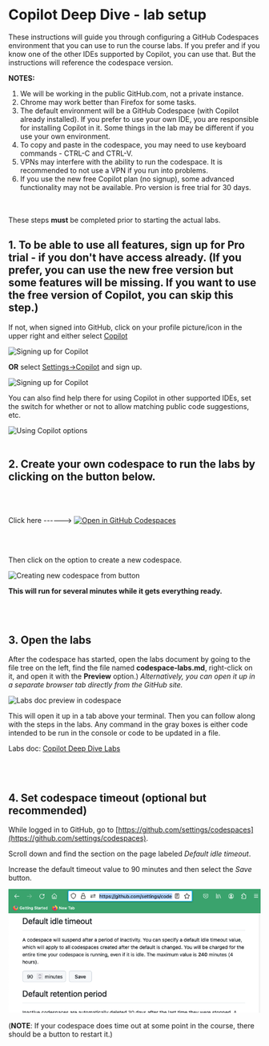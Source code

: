 # Copilot Deep Dive - lab setup

These instructions will guide you through configuring a GitHub Codespaces environment that you can use to run the course labs. 
If you prefer and if you know one of the other IDEs supported by Copilot, you can use that. But the instructions will reference the codespace version.

**NOTES:**
1. We will be working in the public GitHub.com, not a private instance.
2. Chrome may work better than Firefox for some tasks.
3. The default environment will be a GitHub Codespace (with Copilot already installed). If you prefer to use your own IDE, you are responsible for installing Copilot in it. Some things in the lab may be different if you use your own environment.
4. To copy and paste in the codespace, you may need to use keyboard commands - CTRL-C and CTRL-V.
5. VPNs may interfere with the ability to run the codespace. It is recommended to not use a VPN if you run into problems.
6. If you use the new free Copilot plan (no signup), some advanced functionality may not be available. Pro version is free trial for 30 days.
</br></br></br>

These steps **must** be completed prior to starting the actual labs.

## 1. To be able to use all features, sign up for Pro trial - if you don't have access already. (If you prefer, you can use the new free version but some features will be missing. If you want to use the free version of Copilot, you can skip this step.)

If not, when signed into GitHub, click on your profile picture/icon in the upper right and either select [Copilot](https://github.com/github-copilot/signup) 

![Signing up for Copilot](./images/cdd70.png?raw=true "Signing up for Copilot")

**OR** select [Settings->Copilot](https://github.com/settings/copilot) and sign up.

![Signing up for Copilot](./images/cdd32.png?raw=true "Signing up for Copilot")

You can also find help there for using Copilot in other supported IDEs, set the switch for whether or not to allow matching public code suggestions, etc.

![Using Copilot options](./images/cdd31.png?raw=true "Using Copilot options")
<br/><br/>
## 2. Create your own codespace to run the labs by clicking on the button below.
<br/><br/>

Click here ------> [![Open in GitHub Codespaces](https://github.com/codespaces/badge.svg)](https://codespaces.new/skillrepos/copilot-dd?quickstart=1)

<br/><br/>

Then click on the option to create a new codespace.

![Creating new codespace from button](./images/cdd109.png?raw=true "Creating new codespace from button")

**This will run for several minutes while it gets everything ready.**

<br/><br/>

## 3. Open the labs

After the codespace has started, open the labs document by going to the file tree on the left, find the file named **codespace-labs.md**, right-click on it, and open it with the **Preview** option.) *Alternatively, you can open it up in a separate browser tab directly from the GitHub site.*

![Labs doc preview in codespace](./images/cdd33.png?raw=true "Labs doc preview in codespace")

This will open it up in a tab above your terminal. Then you can follow along with the steps in the labs. 
Any command in the gray boxes is either code intended to be run in the console or code to be updated in a file.

Labs doc: [Copilot Deep Dive Labs](codespace-labs.md)

<br/><br/>

## 4. Set codespace timeout (optional but recommended)

While logged in to GitHub, go to [https://github.com/settings/codespaces](https://github.com/settings/codespaces).

Scroll down and find the section on the page labeled *Default idle timeout*. 

Increase the default timeout value to 90 minutes and then select the *Save* button.

![Increasing default timeout](./images/cdd200.png?raw=true "Increasing default timeout")

(**NOTE**: If your codespace does time out at some point in the course, there should be a button to restart it.)

